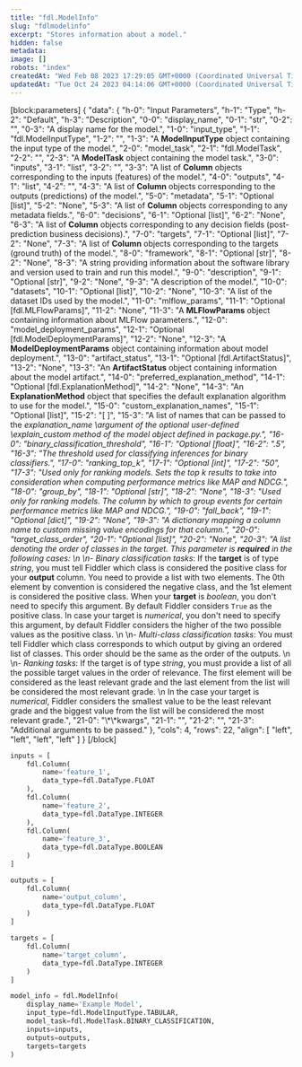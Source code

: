 ```yaml
---
title: "fdl.ModelInfo"
slug: "fdlmodelinfo"
excerpt: "Stores information about a model."
hidden: false
metadata: 
image: []
robots: "index"
createdAt: "Wed Feb 08 2023 17:29:05 GMT+0000 (Coordinated Universal Time)"
updatedAt: "Tue Oct 24 2023 04:14:06 GMT+0000 (Coordinated Universal Time)"
---
```

[block:parameters]
{
  "data": {
    "h-0": "Input Parameters",
    "h-1": "Type",
    "h-2": "Default",
    "h-3": "Description",
    "0-0": "display_name",
    "0-1": "str",
    "0-2": "",
    "0-3": "A display name for the model.",
    "1-0": "input_type",
    "1-1": "fdl.ModelInputType",
    "1-2": "",
    "1-3": "A **ModelInputType** object containing the input type of the model.",
    "2-0": "model_task",
    "2-1": "fdl.ModelTask",
    "2-2": "",
    "2-3": "A **ModelTask** object containing the model task.",
    "3-0": "inputs",
    "3-1": "list",
    "3-2": "",
    "3-3": "A list of **Column** objects corresponding to the inputs (features) of the model.",
    "4-0": "outputs",
    "4-1": "list",
    "4-2": "",
    "4-3": "A list of **Column** objects corresponding to the outputs (predictions) of the model.",
    "5-0": "metadata",
    "5-1": "Optional [list]",
    "5-2": "None",
    "5-3": "A list of **Column** objects corresponding to any metadata fields.",
    "6-0": "decisions",
    "6-1": "Optional [list]",
    "6-2": "None",
    "6-3": "A list of **Column** objects corresponding to any decision fields (post-prediction business decisions).",
    "7-0": "targets",
    "7-1": "Optional [list]",
    "7-2": "None",
    "7-3": "A list of **Column** objects corresponding to the targets (ground truth) of the model.",
    "8-0": "framework",
    "8-1": "Optional [str]",
    "8-2": "None",
    "8-3": "A string providing information about the software library and version used to train and run this model.",
    "9-0": "description",
    "9-1": "Optional [str]",
    "9-2": "None",
    "9-3": "A description of the model.",
    "10-0": "datasets",
    "10-1": "Optional [list]",
    "10-2": "None",
    "10-3": "A list of the dataset IDs used by the model.",
    "11-0": "mlflow_params",
    "11-1": "Optional [fdl.MLFlowParams]",
    "11-2": "None",
    "11-3": "A **MLFlowParams** object containing information about MLFlow parameters.",
    "12-0": "model_deployment_params",
    "12-1": "Optional [fdl.ModelDeploymentParams]",
    "12-2": "None",
    "12-3": "A **ModelDeploymentParams** object containing information about model deployment.",
    "13-0": "artifact_status",
    "13-1": "Optional [fdl.ArtifactStatus]",
    "13-2": "None",
    "13-3": "An **ArtifactStatus** object containing information about the model artifact.",
    "14-0": "preferred_explanation_method",
    "14-1": "Optional [fdl.ExplanationMethod]",
    "14-2": "None",
    "14-3": "An **ExplanationMethod** object that specifies the default explanation algorithm to use for the model.",
    "15-0": "custom_explanation_names",
    "15-1": "Optional [list]",
    "15-2": "[ ]",
    "15-3": "A list of names that can be passed to the _explanation_name \\_argument of the optional user-defined \\_explain_custom_ method of the model object defined in _package.py._",
    "16-0": "binary_classification_threshold",
    "16-1": "Optional [float]",
    "16-2": ".5",
    "16-3": "The threshold used for classifying inferences for binary classifiers.",
    "17-0": "ranking_top_k",
    "17-1": "Optional [int]",
    "17-2": "50",
    "17-3": "Used only for ranking models. Sets the top _k_ results to take into consideration when computing performance metrics like MAP and NDCG.",
    "18-0": "group_by",
    "18-1": "Optional [str]",
    "18-2": "None",
    "18-3": "Used only for ranking models.  The column by which to group events for certain performance metrics like MAP and NDCG.",
    "19-0": "fall_back",
    "19-1": "Optional [dict]",
    "19-2": "None",
    "19-3": "A dictionary mapping a column name to custom missing value encodings for that column.",
    "20-0": "target_class_order",
    "20-1": "Optional [list]",
    "20-2": "None",
    "20-3": "A list denoting the order of classes in the target. This parameter is **required** in the following cases:  \n  \n_- Binary classification tasks_: If the **target** is of type _string_, you must tell Fiddler which class is considered the positive class for your **output** column. You need to provide a list with two elements. The 0th element by convention is considered the negative class, and the 1st element is considered the positive class.  When your **target** is _boolean_, you don't need to specify this argument. By default Fiddler considers `True` as the positive class. In case your target is _numerical_, you don't need to  specify this argument, by default Fiddler considers the higher of the two possible values as the positive class.  \n  \n- _Multi-class classification tasks_: You must tell Fiddler which class corresponds to which output by giving an ordered list of classes. This order should be the same as the order of the outputs.  \n  \n- _Ranking tasks_: If the target is of type _string_, you must provide a list of all the possible target values in the order of relevance. The first element will be considered as the least relevant grade and the last element from the list will be considered the most relevant grade.  \n In the case your target is _numerical_, Fiddler considers the smallest value to be the least relevant grade and the biggest value from the list will be considered the most relevant grade.",
    "21-0": "\\*\\*kwargs",
    "21-1": "",
    "21-2": "",
    "21-3": "Additional arguments to be passed."
  },
  "cols": 4,
  "rows": 22,
  "align": [
    "left",
    "left",
    "left",
    "left"
  ]
}
[/block]

```python Usage
inputs = [
    fdl.Column(
        name='feature_1',
        data_type=fdl.DataType.FLOAT
    ),
    fdl.Column(
        name='feature_2',
        data_type=fdl.DataType.INTEGER
    ),
    fdl.Column(
        name='feature_3',
        data_type=fdl.DataType.BOOLEAN
    )
]

outputs = [
    fdl.Column(
        name='output_column',
        data_type=fdl.DataType.FLOAT
    )
]

targets = [
    fdl.Column(
        name='target_column',
        data_type=fdl.DataType.INTEGER
    )
]

model_info = fdl.ModelInfo(
    display_name='Example Model',
    input_type=fdl.ModelInputType.TABULAR,
    model_task=fdl.ModelTask.BINARY_CLASSIFICATION,
    inputs=inputs,
    outputs=outputs,
    targets=targets
)
```